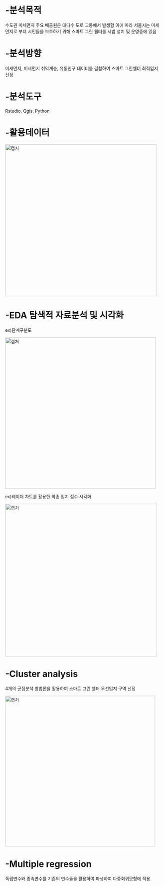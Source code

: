 # -분석목적
   수도권 미세먼지 주요 배출원은 대다수 도로 교통에서 발생함 이에 따라 서울시는
   미세먼지로 부터 시민들을 보호하기 위해 스마트 그린 쉘터를 시범 설치 및 운영중에 있음
   
# -분석방향
   미세먼지, 미세먼지 취약계층, 유동인구 데이터를 결합하여 스마트 그린쉘터 최적입지 선정
   
# -분석도구
   Rstudio, Qgis, Python
   
# -활용데이터
<img width="485" alt="캡처" src="https://user-images.githubusercontent.com/104436260/165535394-3e00b898-7b00-4846-920c-8e9da0de3ae8.PNG">

# -EDA 탐색적 자료분석 및 시각화
ex)단계구분도

<img width="483" alt="캡처" src="https://user-images.githubusercontent.com/104436260/165536443-cac3bc11-fb72-42d7-9084-b44fea896873.PNG">

ex)레이더 차트를 활용한 최종 입지 점수 시각화

<img width="487" alt="캡처" src="https://user-images.githubusercontent.com/104436260/165537844-d9452d5b-847d-4bd2-8037-dd35dca3506d.PNG">

# -Cluster analysis
4개의 군집분석 방법론을 활용하여 스마트 그린 쉘터 우선입지 구역 선정

<img width="481" alt="캡처" src="https://user-images.githubusercontent.com/104436260/165537217-a27e42cf-e0e6-4290-8c39-60da5ccd01b8.PNG">

# -Multiple regression
독립변수와 종속변수를 기존의 변수들을 활용하여 파생하여
다중회귀모형에 적용

   
